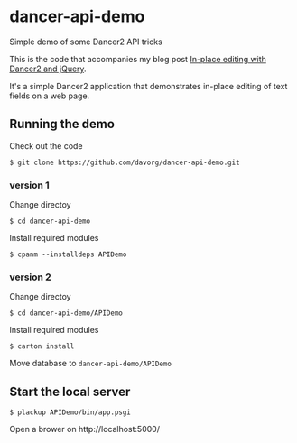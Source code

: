 # dancer-api-demo

Simple demo of some Dancer2 API tricks

This is the code that accompanies my blog post
[In-place editing with Dancer2 and jQuery](https://dev.to/davorg/in-place-editing-with-dancer2-and-jquery-efd).

It's a simple Dancer2 application that demonstrates in-place editing of text fields on a web page.

## Running the demo

Check out the code

    $ git clone https://github.com/davorg/dancer-api-demo.git
    
### version 1 
Change directoy

    $ cd dancer-api-demo
    
Install required modules

    $ cpanm --installdeps APIDemo

### version 2
Change directoy

    $ cd dancer-api-demo/APIDemo
    
Install required modules

    $ carton install
    
Move database to `dancer-api-demo/APIDemo`

## Start the local server
    $ plackup APIDemo/bin/app.psgi
    
Open a brower on http://localhost:5000/
